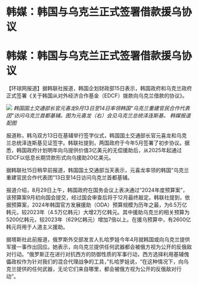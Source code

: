 # 韩媒：韩国与乌克兰正式签署借款援乌协议

# 韩媒：韩国与乌克兰正式签署借款援乌协议

【环球网报道】据韩联社报道，韩国企划财政部15日表示，韩国政府和乌克兰政府正式签署《关于韩国从对外经济合作基金（EDCF）拨款向乌克兰借款的协议》。

![](https://inews.gtimg.com/om_bt/Ops9PaGq4fFWAkBtKRp3i1Jr2hm60XPjXOJNaYr7T7p1QAA/1000)
_韩国国土交通部长官元喜龙9月13日至14日率领韩国“乌克兰重建官民合作代表团”访问乌克兰首都基辅。图为元喜龙（右）会见乌克兰总统泽连斯基。 韩媒报道配图_

报道称，韩乌双方13日在基辅举行签字仪式，韩国国土交通部长官元喜龙和乌克兰总统泽连斯基见证签字。韩联社提到，两国政府于今年5月签署了初步协议。据悉，韩国政府计划明年向乌提供价值3亿美元的无偿援助后，从2025年起通过EDCF以低息长期贷款形式向乌援助20亿美元。

据韩联社15日稍早前报道，韩国国土交通部当天表示，元喜龙率领的韩国“乌克兰重建官民合作代表团”13日至14日访问乌克兰首都基辅。

报道介绍，8月29日上午，韩国政府在国务会议上表决通过“2024年度预算案”，该预算案9月初向国会提交，经过国会审查后将于12月最终敲定。韩联社提到，依据预算案，2024年韩国官方发展援助（ODA）预算规模为历年之最，为6.5万亿韩元，较2023年（4.5万亿韩元）大增2万亿韩元。其中援助乌克兰的相关预算为5200亿韩元，较2023年（629亿韩元）增加7倍以上。在援乌预算中，有2600亿韩元将用于人道主义援助。

据塔斯社此前报道，俄罗斯外交部发言人扎哈罗娃今年4月就韩国或向乌克兰提供军援一事作出回应。她表示，向乌克兰提供任何武器都会被俄方视为公开的反俄敌对行动。“俄罗斯正在进行对抗西方的防御性质的军事行动，西方选择利用基辅傀儡政权作为针对我们的混合代理战争的工具，”扎哈罗娃说，“在这种情况下，向乌克兰提供的任何武器，无论它们来自哪里，都会被俄方视为公开的反俄敌对行动”。

